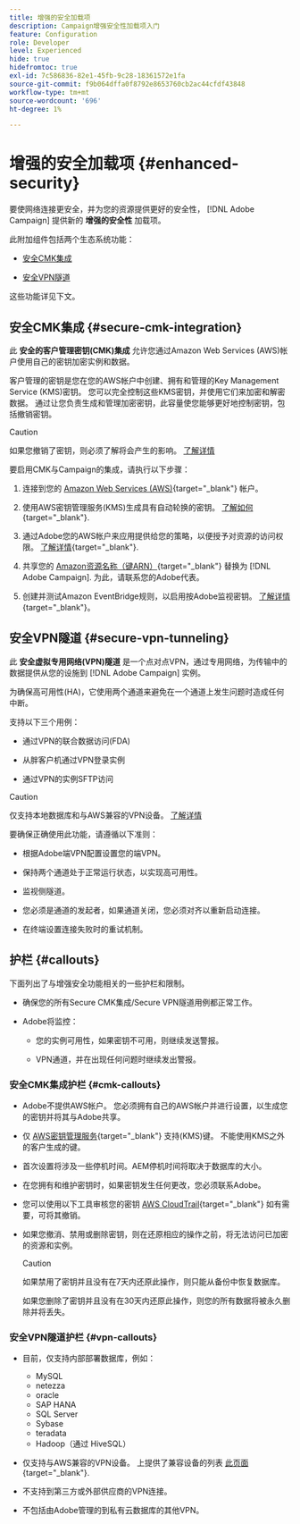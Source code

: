 ```yaml
---
title: 增强的安全加载项
description: Campaign增强安全性加载项入门
feature: Configuration
role: Developer
level: Experienced
hide: true
hidefromtoc: true
exl-id: 7c586836-82e1-45fb-9c28-18361572e1fa
source-git-commit: f9b064dffa0f8792e8653760cb2ac44cfdf43848
workflow-type: tm+mt
source-wordcount: '696'
ht-degree: 1%

---
```


# 增强的安全加载项 {#enhanced-security}

要使网络连接更安全，并为您的资源提供更好的安全性， [!DNL Adobe Campaign] 提供新的 **增强的安全性** 加载项。

此附加组件包括两个生态系统功能：

* [安全CMK集成](#secure-cmk-integration)

* [安全VPN隧道](#secure-vpn-tunneling)

这些功能详见下文。

## 安全CMK集成 {#secure-cmk-integration}

此 **安全的客户管理密钥(CMK)集成** 允许您通过Amazon Web Services (AWS)帐户使用自己的密钥加密实例和数据。

客户管理的密钥是您在您的AWS帐户中创建、拥有和管理的Key Management Service (KMS)密钥。 您可以完全控制这些KMS密钥，并使用它们来加密和解密数据。 通过让您负责生成和管理加密密钥，此容量使您能够更好地控制密钥，包括撤销密钥。

>[!CAUTION]
>
>如果您撤销了密钥，则必须了解将会产生的影响。 [了解详情](#cmk-callouts)

要启用CMK与Campaign的集成，请执行以下步骤：

1. 连接到您的 [Amazon Web Services (AWS)](https://aws.amazon.com/){target="_blank"} 帐户。

1. 使用AWS密钥管理服务(KMS)生成具有自动轮换的密钥。 [了解如何](https://docs.aws.amazon.com/kms/latest/developerguide/create-keys.html){target="_blank"}.

1. 通过Adobe您的AWS帐户来应用提供给您的策略，以便授予对资源的访问权限。 [了解详情](https://docs.aws.amazon.com/kms/latest/developerguide/key-policy-services.html){target="_blank"}. <!--link TBC-->

1. 共享您的 [Amazon资源名称（键ARN）](https://docs.aws.amazon.com/kms/latest/developerguide/find-cmk-id-arn.html){target="_blank"} 替换为 [!DNL Adobe Campaign]. 为此，请联系您的Adobe代表。 <!--or Adobe transition manager?-->

1. 创建并测试Amazon EventBridge规则，以启用按Adobe监视密钥&#x200B;。 [了解详情](https://docs.aws.amazon.com/eventbridge/latest/userguide/eb-rules.html){target="_blank"}。

## 安全VPN隧道 {#secure-vpn-tunneling}

此 **安全虚拟专用网络(VPN)隧道** 是一个点对点VPN，通过专用网络，为传输中的数据提供从您的设施到 [!DNL Adobe Campaign] 实例。

<!--As it connects two networks together, it is a site-to-site VPN.-->

为确保高可用性(HA)，它使用两个通道来避免在一个通道上发生问题时造成任何中断。

支持以下三个用例：

* 通过VPN的联合数据访问(FDA)<!--to access your on-premise database from the Campaign instance over VPN-->

* 从胖客户机通过VPN登录实例

* 通过VPN的实例SFTP访问

>[!CAUTION]
>
>仅支持本地数据库和与AWS兼容的VPN设备。 [了解详情](#vpn-callouts)

要确保正确使用此功能，请遵循以下准则：

* 根据Adobe端VPN配置设置您的端VPN。

* 保持两个通道处于正常运行状态，以实现高可用性。

* 监视侧隧道。

* 您必须是通道的发起者，如果通道关闭，您必须对齐以重新启动连接。

* 在终端设置连接失败时的重试机制。

## 护栏 {#callouts}

下面列出了与增强安全功能相关的一些护栏和限制。

* 确保您的所有Secure CMK集成/Secure VPN隧道用例都正常工作。

<!--* Adobe shall reach out to you or your technical team if any issue is found on your side.

* Currently, when using Enhanced security features, any communication with Adobe must be performed manually via email.-->

* Adobe将监控：

   * 您的实例可用性，如果密钥不可用，则继续发送警报。

   * VPN通道，并在出现任何问题时继续发出警报。

### 安全CMK集成护栏 {#cmk-callouts}

* Adobe不提供AWS帐户。 您必须拥有自己的AWS帐户并进行设置，以生成您的密钥并将其与Adobe共享。

* 仅 [AWS密钥管理服务](https://docs.aws.amazon.com/kms/latest/developerguide/overview.html){target="_blank"} 支持(KMS)键。 不能使用KMS之外的客户生成的键&#x200B;。

* 首次设置将涉及一些停机时间。&#x200B;AEM停机时间将取决于数据库的大小。

* 在您拥有和维护密钥时，如果密钥发生任何更改，您必须联系Adobe。&#x200B;

* 您可以使用以下工具审核您的密钥 [AWS CloudTrail](https://docs.aws.amazon.com/awscloudtrail/latest/userguide/cloudtrail-user-guide.html){target="_blank"} 如有需要，可将其撤销&#x200B;。

* 如果您撤消、禁用或删除密钥，则在还原相应的操作之前，将无法访问已加密的资源和实例。

  >[!CAUTION]
  >
  >如果禁用了密钥并且没有在7天内还原此操作，则只能从备份中恢复数据库。
  >
  >如果您删除了密钥并且没有在30天内还原此操作，则您的所有数据将被永久删除并将丢失&#x200B;。

### 安全VPN隧道护栏 {#vpn-callouts}

* 目前，仅支持内部部署数据库，例如<!--Richa to check the list with PM-->：

   * MySQL
   * netezza 
   * oracle 
   * SAP HANA 
   * SQL Server 
   * Sybase 
   * teradata 
   * Hadoop（通过 HiveSQL）

* 仅支持与AWS兼容的VPN设备。 上提供了兼容设备的列表 [此页面](https://docs.aws.amazon.com/vpn/latest/s2svpn/your-cgw.html#example-configuration-files){target="_blank"}<!--check which list should be communicated-->.

* 不支持到第三方或外部供应商的VPN连接。

* 不包括由Adobe管理的到私有云数据库的其他VPN。
